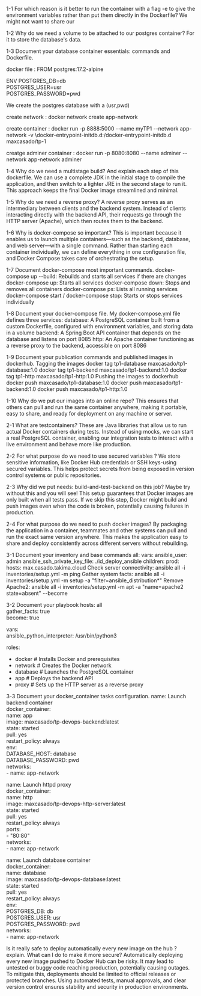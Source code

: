 1-1 For which reason is it better to run the container with a flag -e to give the environment variables rather than put them directly in the Dockerfile?
We might not want to share our 

1-2 Why do we need a volume to be attached to our postgres container?
For it to store the database's data.

1-3 Document your database container essentials: commands and Dockerfile.

docker file :
FROM postgres:17.2-alpine

ENV POSTGRES_DB=db \
   POSTGRES_USER=usr \
   POSTGRES_PASSWORD=pwd

We create the postgres database with a (usr,pwd)

create network :
docker network create app-network 

create container :
docker run -p 8888:5000 --name myTP1 --network app-network -v \docker-entrypoint-initdb.d:/docker-entrypoint-initdb.d maxcasado/tp-1

creatge adminer container : 
docker run -p 8080:8080 --name adminer --network app-network adminer

1-4 Why do we need a multistage build? And explain each step of this dockerfile.
We can use a complete JDK in the initial stage to compile the application, and then switch to a lighter JRE in the second stage to run it. This approach keeps the final Docker image streamlined and minimal.

1-5 Why do we need a reverse proxy?
A reverse proxy serves as an intermediary between clients and the backend system. Instead of clients interacting directly with the backend API, their requests go through the HTTP server (Apache), which then routes them to the backend.


1-6 Why is docker-compose so important?
This is important because it enables us to launch multiple containers—such as the backend, database, and web server—with a single command. Rather than starting each container individually, we can define everything in one configuration file, and Docker Compose takes care of orchestrating the setup.

1-7 Document docker-compose most important commands.
docker-compose up --build: Rebuilds and starts all services if there are changes
docker-compose up: Starts all services
docker-compose down: Stops and removes all containers
docker-compose ps: Lists all running services
docker-compose start / docker-compose stop: Starts or stops services individually

1-8 Document your docker-compose file.
My docker-compose.yml file defines three services:
database: A PostgreSQL container built from a custom Dockerfile, configured with environment variables, and storing data in a volume
backend: A Spring Boot API container that depends on the database and listens on port 8085
http: An Apache container functioning as a reverse proxy to the backend, accessible on port 8086

1-9 Document your publication commands and published images in dockerhub.
Tagging the images
docker tag tp1-database maxcasado/tp1-database:1.0
docker tag tp1-backend maxcasado/tp1-backend:1.0
docker tag tp1-http maxcasado/tp1-http:1.0
Pushing the images to dockerhub
docker push maxcasado/tp1-database:1.0
docker push maxcasado/tp1-backend:1.0
docker push maxcasado/tp1-http:1.0

1-10 Why do we put our images into an online repo?
This ensures that others can pull and run the same container anywhere, making it portable, easy to share, and ready for deployment on any machine or server.

2-1 What are testcontainers?
These are Java libraries that allow us to run actual Docker containers during tests. Instead of using mocks, we can start a real PostgreSQL container, enabling our integration tests to interact with a live environment and behave more like production.

2-2 For what purpose do we need to use secured variables ?
We store sensitive information, like Docker Hub credentials or SSH keys-using secured variables. This helps protect secrets from being exposed in version control systems or public repositories.

2-3 Why did we put needs: build-and-test-backend on this job? Maybe try without this and you will see!
This setup guarantees that Docker images are only built when all tests pass. If we skip this step, Docker might build and push images even when the code is broken, potentially causing failures in production.

2-4 For what purpose do we need to push docker images?
 By packaging the application in a container, teammates and other systems can pull and run the exact same version anywhere. This makes the application easy to share and deploy consistently across different servers without rebuilding.

 3-1 Document your inventory and base commands
all:
  vars:
    ansible_user: admin
    ansible_ssh_private_key_file: ./id_deploy_ansible
  children:
    prod:
      hosts:
        max.casado.takima.cloud
Check server connectivity:
ansible all -i inventories/setup.yml -m ping
Gather system facts:
ansible all -i inventories/setup.yml -m setup -a "filter=ansible_distribution*"
Remove Apache2:
ansible all -i inventories/setup.yml -m apt -a "name=apache2 state=absent" --become

 3-2 Document your playbook
hosts: all  
gather_facts: true  
become: true  

vars:  
  ansible_python_interpreter: /usr/bin/python3  

roles:  
  - docker       # Installs Docker and prerequisites  
  - network      # Creates the Docker network  
  - database     # Launches the PostgreSQL container  
  - app          # Deploys the backend API  
  - proxy        # Sets up the HTTP server as a reverse proxy  

 3-3 Document your docker_container tasks configuration.
name: Launch backend container  
docker_container:  
  name: app  
  image: maxcasado/tp-devops-backend:latest  
  state: started  
  pull: yes  
  restart_policy: always  
  env:  
    DATABASE_HOST: database  
    DATABASE_PASSWORD: pwd  
  networks:  
    - name: app-network

name: Launch httpd proxy  
docker_container:  
  name: http  
  image: maxcasado/tp-devops-http-server:latest  
  state: started  
  pull: yes  
  restart_policy: always  
  ports:  
    - "80:80"  
  networks:  
    - name: app-network
    
name: Launch database container  
docker_container:  
  name: database  
  image: maxcasado/tp-devops-database:latest  
  state: started  
  pull: yes  
  restart_policy: always  
  env:  
    POSTGRES_DB: db  
    POSTGRES_USER: usr  
    POSTGRES_PASSWORD: pwd  
  networks:  
    - name: app-network


Is it really safe to deploy automatically every new image on the hub ? explain. What can I do to make it more secure?
Automatically deploying every new image pushed to Docker Hub can be risky. It may lead to untested or buggy code reaching production, potentially causing outages. To mitigate this, deployments should be limited to official releases or protected branches. Using automated tests, manual approvals, and clear version control ensures stability and security in production environments.
